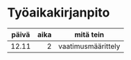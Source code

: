 # Työaikakirjanpito

|päivä|aika|mitä tein|
| --- | -: | ------- |
|12.11| 2  | vaatimusmäärittely|
